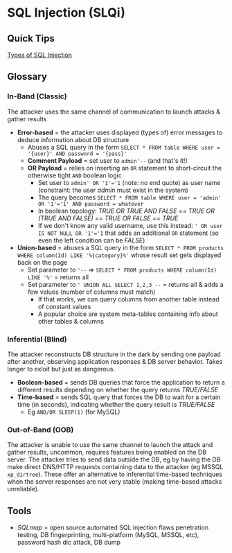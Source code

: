 # SQL Injection (SLQi)

## Quick Tips

[Types of SQL Injection](https://www.acunetix.com/websitesecurity/sql-injection2)

## Glossary

### In-Band (Classic)

The attacker uses the same channel of communication to launch attacks & gather results

* **Error-based** = the attacker uses displayed (types of) error messages to deduce information about DB structure
  * Abuses a SQL query in the form `SELECT * FROM table WHERE user = '{user}' AND password = '{pass}'`
  * **Comment Payload** = set user to `admin'--` (and that's it!)
  * **OR Payload** = relies on inserting an `OR` statement to short-circuit the otherwise tight `AND` boolean logic
    * Set user to `admin' OR '1'='1` (note: no end quote) as user name (constraint: the user _admin_ must exist in the system)
    * The query becomes `SELECT * FROM table WHERE user = 'admin' OR '1'='1' AND password = whatever`
    * In boolean topology: _TRUE OR TRUE AND FALSE_ == _TRUE OR (TRUE AND FALSE)_ == _TRUE OR FALSE_ == _TRUE_
    * If we don't know any valid username, use this instead: `' OR user IS NOT NULL OR '1'='1` that adds an additional `OR` statement (so even the left condition can be _FALSE_)
* **Union-based** = abuses a SQL query in the form `SELECT * FROM products WHERE column(Id) LIKE '%{category}%'` whose result set gets displayed back on the page
  * Set parameter to `'--` => `SELECT * FROM products WHERE column(Id) LIKE '%'` = returns all
  * Set parameter to `' UNION ALL SELECT 1,2,3 --` = returns all & adds a few values (number of columns must match)
    * If that works, we can query columns from another table instead of constant values
    * A popular choice are system meta-tables containing info about other tables & columns

### Inferential (Blind)

The attacker reconstructs DB structure in the dark by sending one payload after another, observing application responses & DB server behavior.
Takes longer to exloit but just as dangerous.

* **Boolean-based** = sends DB queries that force the application to return a different results depending on whether the query returns _TRUE/FALSE_
* **Time-based** = sends SQL query that forces the DB to wait for a certain time (in seconds), indicating whether the query result is _TRUE/FALSE_
  * Eg `AND/OR SLEEP(1)` (for MySQL)

### Out-of-Band (OOB)

The attacker is unable to use the same channel to launch the attack and gather results, uncommon, requires features being enabled on the DB server.
The attacker tries to send data outside the DB, eg by having the DB make direct DNS/HTTP requests containing data to the attacker (eg MSSQL `xp_dirtree`).
These offer an alternative to inferential time-based techniques when the server responses are not very stable (making time-based attacks unreliable).

## Tools

* _SQLmap_ = open source automated SQL injection flaws penetration testing, DB fingerprinting, multi-platform (MySQL, MSSQL, etc), password hash dic attack, DB dump
